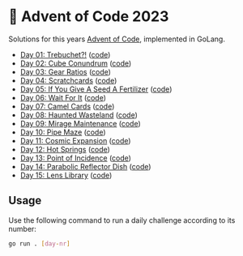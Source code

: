 # 🎄 Advent of Code 2023

Solutions for this years [Advent of Code](https://adventofcode.com/2023), implemented in GoLang.

- [Day 01: Trebuchet?!](https://adventofcode.com/2023/day/1) ([code](https://github.com/ruegerj/aoc-2023/blob/main/day01/day01.go))
- [Day 02: Cube Conundrum](https://adventofcode.com/2023/day/2) ([code](https://github.com/ruegerj/aoc-2023/blob/main/day02/day02.go))
- [Day 03: Gear Ratios](https://adventofcode.com/2023/day/3) ([code](https://github.com/ruegerj/aoc-2023/blob/main/day03/day03.go))
- [Day 04: Scratchcards](https://adventofcode.com/2023/day/4) ([code](https://github.com/ruegerj/aoc-2023/blob/main/day04/day04.go))
- [Day 05: If You Give A Seed A Fertilizer](https://adventofcode.com/2023/day/5) ([code](https://github.com/ruegerj/aoc-2023/blob/main/day05/day05.go))
- [Day 06: Wait For It](https://adventofcode.com/2023/day/6) ([code](https://github.com/ruegerj/aoc-2023/blob/main/day06/day06.go))
- [Day 07: Camel Cards](https://adventofcode.com/2023/day/7) ([code](https://github.com/ruegerj/aoc-2023/blob/main/day07/day07.go))
- [Day 08: Haunted Wasteland](https://adventofcode.com/2023/day/8) ([code](https://github.com/ruegerj/aoc-2023/blob/main/day08/day08.go))
- [Day 09: Mirage Maintenance](https://adventofcode.com/2023/day/9) ([code](https://github.com/ruegerj/aoc-2023/blob/main/day09/day09.go))
- [Day 10: Pipe Maze](https://adventofcode.com/2023/day/10) ([code](https://github.com/ruegerj/aoc-2023/blob/main/day10/day10.go))
- [Day 11: Cosmic Expansion](https://adventofcode.com/2023/day/11) ([code](https://github.com/ruegerj/aoc-2023/blob/main/day11/day11.go))
- [Day 12: Hot Springs](https://adventofcode.com/2023/day/12) ([code](https://github.com/ruegerj/aoc-2023/blob/main/day12/day12.go))
- [Day 13: Point of Incidence](https://adventofcode.com/2023/day/13) ([code](https://github.com/ruegerj/aoc-2023/blob/main/day13/day13.go))
- [Day 14: Parabolic Reflector Dish](https://adventofcode.com/2023/day/14) ([code](https://github.com/ruegerj/aoc-2023/blob/main/day14/day14.go))
- [Day 15: Lens Library](https://adventofcode.com/2023/day/15) ([code](https://github.com/ruegerj/aoc-2023/blob/main/day15/day15.go))

## Usage

Use the following command to run a daily challenge according to its number:

```bash
go run . [day-nr]
```
